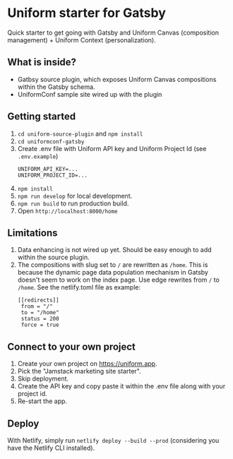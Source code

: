 # Uniform starter for Gatsby
Quick starter to get going with Gatsby and Uniform Canvas (composition management) + Uniform Context (personalization).

## What is inside?

- Gatbsy source plugin, which exposes Uniform Canvas compositions within the Gatsby schema.
- UniformConf sample site wired up with the plugin

## Getting started

1. `cd uniform-source-plugin` and `npm install`
1. `cd uniformconf-gatsby`
1. Create .env file with Uniform API key and Uniform Project Id (see `.env.example`)
    ```
    UNIFORM_API_KEY=...
    UNIFORM_PROJECT_ID=...
    ```
2. `npm install`
3. `npm run develop` for local development.
4. `npm run build` to run production build.
5. Open `http://localhost:8000/home`

## Limitations
1. Data enhancing is not wired up yet. Should be easy enough to add within the source plugin.
2. The compositions with slug set to `/` are rewritten as `/home`. This is because the dynamic page data population mechanism in Gatsby doesn't seem to work on the index page. Use edge rewrites from `/` to `/home`. See the netlify.toml file as example:
   ```
   [[redirects]]
    from = "/"
    to = "/home"
    status = 200
    force = true
    ```

## Connect to your own project
1. Create your own project on https://uniform.app.
2. Pick the "Jamstack marketing site starter".
3. Skip deployment.
4. Create the API key and copy paste it within the .env file along with your project id.
5. Re-start the app.

## Deploy

With Netlify, simply run `netlify deploy --build --prod` (considering you have the Netlify CLI installed).